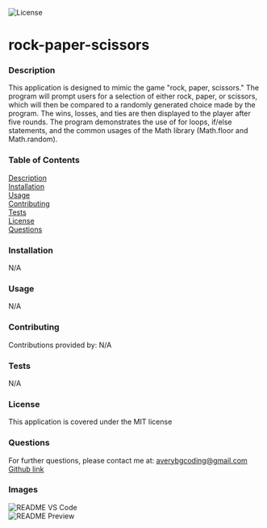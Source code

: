 ![License](https://img.shields.io/badge/license-MIT-red)

# rock-paper-scissors


### Description  
This application is designed to mimic the game "rock, paper, scissors." The program will prompt users for a selection of either rock, paper, or scissors, which will then be compared to a randomly generated choice made by the program. The wins, losses, and ties are then displayed to the player after five rounds. The program demonstrates the use of for loops, if/else statements, and the common usages of the Math library (Math.floor and Math.random). 


### Table of Contents  
[Description](#description)  
[Installation](#installation)  
[Usage](#usage)  
[Contributing](#contributing)  
[Tests](#tests)  
[License](#license)  
[Questions](#questions)  


### Installation  
N/A


### Usage  
N/A  


### Contributing  
Contributions provided by: N/A


### Tests  
N/A


### License  
This application is covered under the MIT license


### Questions  
For further questions, please contact me at:
averybgcoding@gmail.com  
[Github link](https://unchar.bootcampcontent.com/averyjbrown2/)  



### Images  
![README VS Code](./Assets/image1.png)    
![README Preview](./Assets/image2.png)